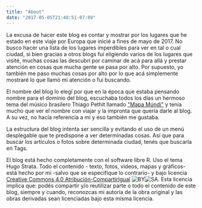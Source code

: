 ```yaml
---
title: "About"
date: "2017-05-05T21:48:51-07:00"
---
```


La excusa de hacer este blog es contar y mostrar por los lugares que he estado en este viaje por Europa que inicié a fines de mayo de 2017. No busco hacer una lista de los lugares imperdibles para ver en tal o cual ciudad, si bien gracias a otros blogs fui eligiendo varios de los lugares que visité, muchas cosas las descubrí por caminar de acá para allá y prestar atención en cosas que mucha gente se pasa por alto. Por supuesto, yo también me paso muchas cosas por alto por lo que acá simplemente mostraré lo que llamó mi atención o fui buscando. 

El nombre del blog lo elegí por que en la época que estaba pensando nombre para el dominio del blog, escuchaba todos los días un hermoso tema del músico brasilero Thiago Pethit llamado ["Mapa Múndi"](https://www.youtube.com/watch?v=pXBIWw185oY) y tenía mucho que ver el nombre con viajar y la impronta que quería darle al blog. A su vez, no hacía referencia a mi y eso también me gustaba.

La estructura del blog intenta ser sencilla y evitando el uso de un menú desplegable que te predispone a ver determinadas cosas. Así que para buscar los artículos o fotos sobre determinada ciudad, tenés que buscarla en Tags. 

El blog está hecho completamente con el software libre R. Uso el tema Hugo Strata. Todo el contenido - texto, fotos, videos, mapas y gráficos- está hecho por mí -salvo que se especifique lo contrario- y bajo licencia [Creative Commons 4.0 Atribución-CompartirIgual](https://creativecommons.org/licenses/by-sa/4.0/deed.es) ![BY](/images/by.png)![SA](/images/sa.png). Esta licencia implica que:  podés compartir y/o reutilizar parte o todo el contenido de este blog, siempre y cuando, reconozcas mi autoría de la obra original y las obras derivadas sean licenciadas bajo esta misma licencia. 



